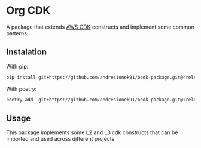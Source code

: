 # Org CDK

A package that extends [AWS CDK](https://aws.amazon.com/cdk/) constructs and implement some common patterns.

## Instalation

With pip:

```bash
pip install git+https://github.com/andresionek91/book-package.git@<release or tag>
```

With poetry:

```bash
poetry add  git+https://github.com/andresionek91/book-package.git@<release or tag>
```

## Usage

This package implements some L2 and L3 cdk constructs that can be imported and used across different projects
